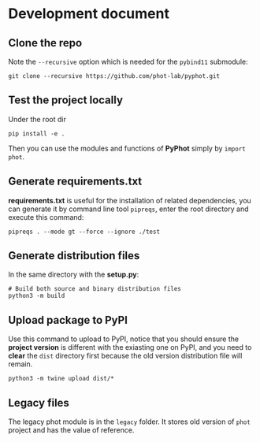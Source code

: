 # Development document

## Clone the repo

Note the `--recursive` option which is needed for the `pybind11` submodule:

```shell
git clone --recursive https://github.com/phot-lab/pyphot.git
```

## Test the project locally

Under the root dir

```shell
pip install -e .
```

Then you can use the modules and functions of **PyPhot** simply by `import phot`.

## Generate requirements.txt

**requirements.txt** is useful for the installation of related dependencies, you can generate it by command line tool `pipreqs`, enter the root directory and execute this command:

```shell
pipreqs . --mode gt --force --ignore ./test
```

## Generate distribution files

In the same directory with the **setup.py**:

```shell
# Build both source and binary distribution files
python3 -m build
```

## Upload package to PyPI

Use this command to upload to PyPI, notice that you should ensure the **project version** is different with the exiasting one on PyPI, and you need to **clear** the `dist` directory first because the old version distribution file will remain.

```shell
python3 -m twine upload dist/*
```

## Legacy files

The legacy phot module is in the `legacy` folder. It stores old version of `phot` project and has the value of reference.

